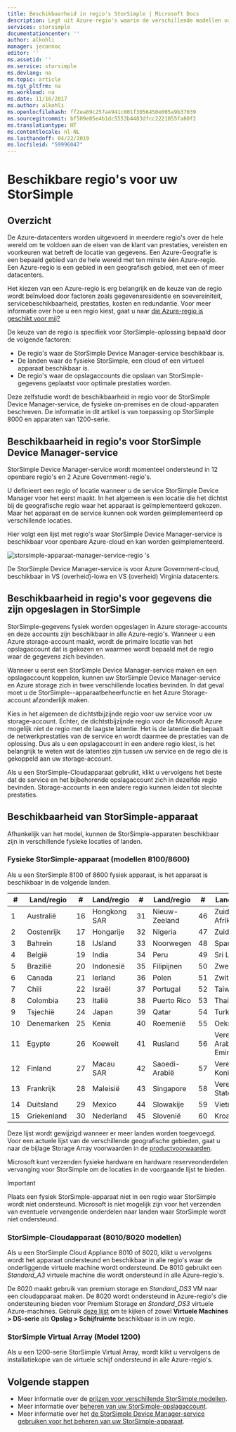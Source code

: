 ```yaml
---
title: Beschikbaarheid in regio's StorSimple | Microsoft Docs
description: Legt uit Azure-regio's waarin de verschillende modellen van de StorSimple-apparaat beschikbaar zijn.
services: storsimple
documentationcenter: ''
author: alkohli
manager: jeconnoc
editor: ''
ms.assetid: ''
ms.service: storsimple
ms.devlang: na
ms.topic: article
ms.tgt_pltfrm: na
ms.workload: na
ms.date: 11/16/2017
ms.author: alkohli
ms.openlocfilehash: ff2ea89c257a4941c801f3056450e005a9b37039
ms.sourcegitcommit: bf509e05e4b1dc5553b4483dfcc2221055fa80f2
ms.translationtype: HT
ms.contentlocale: nl-NL
ms.lasthandoff: 04/22/2019
ms.locfileid: "59996047"
---
```

# <a name="available-regions-for-your-storsimple"></a>Beschikbare regio's voor uw StorSimple

## <a name="overview"></a>Overzicht

De Azure-datacenters worden uitgevoerd in meerdere regio's over de hele wereld om te voldoen aan de eisen van de klant van prestaties, vereisten en voorkeuren wat betreft de locatie van gegevens. Een Azure-Geografie is een bepaald gebied van de hele wereld met ten minste één Azure-regio. Een Azure-regio is een gebied in een geografisch gebied, met een of meer datacenters.

Het kiezen van een Azure-regio is erg belangrijk en de keuze van de regio wordt beïnvloed door factoren zoals gegevensresidentie en soevereiniteit, servicebeschikbaarheid, prestaties, kosten en redundantie. Voor meer informatie over hoe u een regio kiest, gaat u naar [die Azure-regio is geschikt voor mij?](https://azure.microsoft.com/overview/datacenters/how-to-choose/)

De keuze van de regio is specifiek voor StorSimple-oplossing bepaald door de volgende factoren:

- De regio's waar de StorSimple Device Manager-service beschikbaar is.
- De landen waar de fysieke StorSimple, een cloud of een virtueel apparaat beschikbaar is.
- De regio's waar de opslagaccounts die opslaan van StorSimple-gegevens geplaatst voor optimale prestaties worden.

Deze zelfstudie wordt de beschikbaarheid in regio voor de StorSimple Device Manager-service, de fysieke on-premises en de cloud-apparaten beschreven. De informatie in dit artikel is van toepassing op StorSimple 8000 en apparaten van 1200-serie.

## <a name="region-availability-for-storsimple-device-manager-service"></a>Beschikbaarheid in regio's voor StorSimple Device Manager-service

StorSimple Device Manager-service wordt momenteel ondersteund in 12 openbare regio's en 2 Azure Government-regio's.

U definieert een regio of locatie wanneer u de service StorSimple Device Manager voor het eerst maakt. In het algemeen is een locatie die het dichtst bij de geografische regio waar het apparaat is geïmplementeerd gekozen. Maar het apparaat en de service kunnen ook worden geïmplementeerd op verschillende locaties.

Hier volgt een lijst met regio's waar StorSimple Device Manager-service is beschikbaar voor openbare Azure-cloud en kan worden geïmplementeerd.

![storsimple-apparaat-manager-service-regio 's](./media/storsimple-region/storsimple-device-manager-service-regions.png)

De StorSimple Device Manager-service is voor Azure Government-cloud, beschikbaar in VS (overheid)-Iowa en VS (overheid) Virginia datacenters.

## <a name="region-availability-for-data-stored-in-storsimple"></a>Beschikbaarheid in regio's voor gegevens die zijn opgeslagen in StorSimple

StorSimple-gegevens fysiek worden opgeslagen in Azure storage-accounts en deze accounts zijn beschikbaar in alle Azure-regio's. Wanneer u een Azure storage-account maakt, wordt de primaire locatie van het opslagaccount dat is gekozen en waarmee wordt bepaald met de regio waar de gegevens zich bevinden.

Wanneer u eerst een StorSimple Device Manager-service maken en een opslagaccount koppelen, kunnen uw StorSimple Device Manager-service en Azure storage zich in twee verschillende locaties bevinden. In dat geval moet u de StorSimple--apparaatbeheerfunctie en het Azure Storage-account afzonderlijk maken.

Kies in het algemeen de dichtstbijzijnde regio voor uw service voor uw storage-account. Echter, de dichtstbijzijnde regio voor de Microsoft Azure mogelijk niet de regio met de laagste latentie. Het is de latentie die bepaalt de netwerkprestaties van de service en wordt daarmee de prestaties van de oplossing. Dus als u een opslagaccount in een andere regio kiest, is het belangrijk te weten wat de latenties zijn tussen uw service en de regio die is gekoppeld aan uw storage-account.

Als u een StorSimple-Cloudapparaat gebruikt, klikt u vervolgens het beste dat de service en het bijbehorende opslagaccount zich in dezelfde regio bevinden. Storage-accounts in een andere regio kunnen leiden tot slechte prestaties.

## <a name="availability-of-storsimple-device"></a>Beschikbaarheid van StorSimple-apparaat

Afhankelijk van het model, kunnen de StorSimple-apparaten beschikbaar zijn in verschillende fysieke locaties of landen.

### <a name="storsimple-physical-device-models-81008600"></a>Fysieke StorSimple-apparaat (modellen 8100/8600)

Als u een StorSimple 8100 of 8600 fysiek apparaat, is het apparaat is beschikbaar in de volgende landen.

| #  | Land/regio        | #  | Land/regio     | #  | Land/regio      | #  | Land/regio              |
|----|----------------|----|-------------|----|--------------|----|----------------------|
| 1  | Australië      | 16 | Hongkong SAR| 31 | Nieuw-Zeeland  | 46 | Zuid-Afrika         |
| 2  | Oostenrijk        | 17 | Hongarije     | 32 | Nigeria      | 47 | Zuid-Korea          |
| 3  | Bahrein        | 18 | IJsland     | 33 | Noorwegen       | 48 | Spanje                |
| 4  | België        | 19 | India       | 34 | Peru         | 49 | Sri Lanka            |
| 5  | Brazilië         | 20 | Indonesië   | 35 | Filipijnen  | 50 | Zweden               |
| 6  | Canada         | 21 | Ierland     | 36 | Polen       | 51 | Zwitserland          |
| 7  | Chili          | 22 | Israël      | 37 | Portugal     | 52 | Taiwan               |
| 8  | Colombia       | 23 | Italië       | 38 | Puerto Rico  | 53 | Thailand             |
| 9  | Tsjechië | 24 | Japan       | 39 | Qatar        | 54 | Turkije               |
| 10 | Denemarken        | 25 | Kenia       | 40 | Roemenië      | 55 | Oekraïne              |
| 11 | Egypte          | 26 | Koeweit      | 41 | Rusland       | 56 | Verenigde Arabische Emiraten |
| 12 | Finland        | 27 | Macau SAR   | 42 | Saoedi-Arabië | 57 | Verenigd Koninkrijk       |
| 13 | Frankrijk         | 28 | Maleisië    | 43 | Singapore    | 58 | Verenigde Staten        |
| 14 | Duitsland        | 29 | Mexico      | 44 | Slowakije     | 59 | Vietnam              |
| 15 | Griekenland         | 30 | Nederland | 45 | Slovenië     | 60 | Kroatië              |

Deze lijst wordt gewijzigd wanneer er meer landen worden toegevoegd. Voor een actuele lijst van de verschillende geografische gebieden, gaat u naar de bijlage Storage Array voorwaarden in de [productvoorwaarden](https://www.microsoft.com/en-us/licensing/product-licensing/products).

Microsoft kunt verzenden fysieke hardware en hardware reserveonderdelen vervanging voor StorSimple om de locaties in de voorgaande lijst te bieden.

> [!IMPORTANT]
> Plaats een fysiek StorSimple-apparaat niet in een regio waar StorSimple wordt niet ondersteund. Microsoft is niet mogelijk zijn voor het verzenden van eventuele vervangende onderdelen naar landen waar StorSimple wordt niet ondersteund.

### <a name="storsimple-cloud-appliance-models-80108020"></a>StorSimple-Cloudapparaat (8010/8020 modellen)

Als u een StorSimple Cloud Appliance 8010 of 8020, klikt u vervolgens wordt het apparaat ondersteund en beschikbaar in alle regio's waar de onderliggende virtuele machine wordt ondersteund. De 8010 gebruikt een _Standard_A3_ virtuele machine die wordt ondersteund in alle Azure-regio's.

De 8020 maakt gebruik van premium storage en _Standard_DS3_ VM naar een cloudapparaat maken. De 8020 wordt ondersteund in Azure-regio's die ondersteuning bieden voor Premium Storage en _Standard_DS3_ virtuele Azure-machines. Gebruik [deze lijst](https://azure.microsoft.com/regions/services/) om te kijken of zowel **Virtuele Machines > DS-serie** als **Opslag > Schijfruimte** beschikbaar is in uw regio.

### <a name="storsimple-virtual-array-model-1200"></a>StorSimple Virtual Array (Model 1200)

Als u een 1200-serie StorSimple Virtual Array, wordt klikt u vervolgens de installatiekopie van de virtuele schijf ondersteund in alle Azure-regio's.

## <a name="next-steps"></a>Volgende stappen

* Meer informatie over de [prijzen voor verschillende StorSimple modellen](https://azure.microsoft.com/pricing/calculator/#storsimple2).
* Meer informatie over [beheren van uw StorSimple-opslagaccount](storsimple-8000-manage-storage-accounts.md).
* Meer informatie over het [de StorSimple Device Manager-service gebruiken voor het beheren van uw StorSimple-apparaat](storsimple-8000-manager-service-administration.md).
